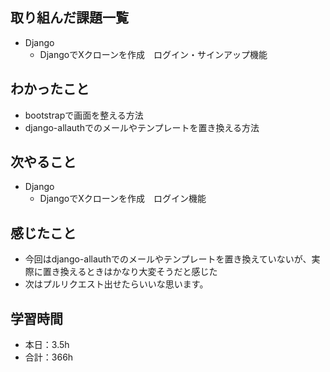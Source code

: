 ## 取り組んだ課題一覧
- Django
    - DjangoでXクローンを作成　ログイン・サインアップ機能

## わかったこと
- bootstrapで画面を整える方法
- django-allauthでのメールやテンプレートを置き換える方法                                                       

## 次やること
- Django
    - DjangoでXクローンを作成　ログイン機能        

## 感じたこと    
- 今回はdjango-allauthでのメールやテンプレートを置き換えていないが、実際に置き換えるときはかなり大変そうだと感じた
- 次はプルリクエスト出せたらいいな思います。                                                                                                                                                                                                                                                                                                                                                                                                                                                                                                                                                                                                                                                                                                                                                                          
                                                                                             
                                    
## 学習時間
- 本日：3.5h
- 合計：366h